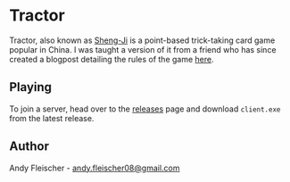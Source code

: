 # Tractor

Tractor, also known as [Sheng-Ji](https://en.wikipedia.org/wiki/Sheng_ji) is a point-based trick-taking card game popular in China. I was taught a version of it from a friend who has since created a blogpost detailing the rules of the game [here](https://shadowwolf37.blogspot.com/2023/09/tractor-rules.html).

## Playing

To join a server, head over to the [releases](https://github.com/AndyF-42/Tractor/releases) page and download `client.exe` from the latest release.

## Author

Andy Fleischer - [andy.fleischer08@gmail.com](mailto:andy.fleischer08@gmail.com)